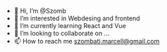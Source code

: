 - 👋 Hi, I’m @Szomb
- 👀 I’m interested in Webdesing and frontend
- 🌱 I’m currently learning React and Vue
- 💞️ I’m looking to collaborate on ...
- 📫 How to reach me szombati.marcell@gmail.com

<!---
Szomb/Szomb is a ✨ special ✨ repository because its `README.md` (this file) appears on your GitHub profile.
You can click the Preview link to take a look at your changes.
--->
